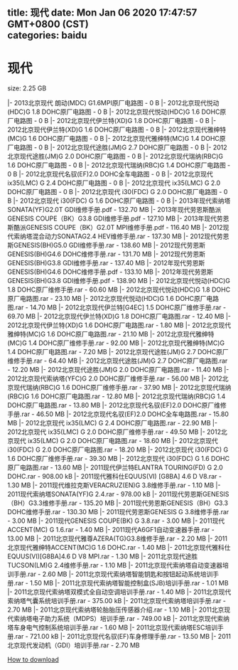 
title: 现代
date: Mon Jan 06 2020 17:47:57 GMT+0800 (CST)    
categories: baidu
---

# 现代
size: 2.25 GB
 
 
|- 2013北京现代 朗动(MDC) G1.6MPI原厂电路图 - 0 B
|- 2012北京现代悦动(HDC)G 1.8 DOHC原厂电路图 - 0 B
|- 2012北京现代悦动(HDC)G 1.6 DOHC原厂电路图 - 0 B
|- 2012北京现代伊兰特(XD)G 1.8 DOHC原厂电路图 - 0 B
|- 2012北京现代伊兰特(XD)G 1.6 DOHC原厂电路图 - 0 B
|- 2012北京现代雅绅特(MC)G 1.6 DOHC原厂电路图 - 0 B
|- 2012北京现代雅绅特(MC)G 1.4 DOHC原厂电路图 - 0 B
|- 2012北京现代途胜(JM)G 2.7 DOHC原厂电路图 - 0 B
|- 2012北京现代途胜(JM)G 2.0 DOHC原厂电路图 - 0 B
|- 2012北京现代瑞纳(RBC)G 1.6 DOHC原厂电路图 - 0 B
|- 2012北京现代瑞纳(RBC)G 1.4 DOHC原厂电路图 - 0 B
|- 2012北京现代名驭(EF)2.0 DOHC全车电路图 - 0 B
|- 2012北京现代 ix35(LMC) G 2.4 DOHC原厂电路图 - 0 B
|- 2012北京现代 ix35(LMC) G 2.0 DOHC原厂电路图 - 0 B
|- 2012北京现代 i30(FDC) G 2.0 DOHC原厂电路图 - 0 B
|- 2012北京现代 i30(FDC) G 1.6 DOHC原厂电路图 - 0 B
|- 2013年现代索纳塔SONATA(YF)G2.0T GDI维修手册.pdf - 132.70 MB
|- 2013年现代劳恩斯酷派GENESIS COUPE（BK）G3.8 GDI维修手册.pdf - 127.10 MB
|- 2013年现代劳恩斯酷派GENESIS COUPE（BK）G2.0T MPI维修手册.pdf - 116.40 MB
|- 2012现代索纳塔混合动力SONATAG2.4 HEV维修手册.rar - 137.30 MB
|- 2012现代劳恩斯GENESIS(BH)G5.0 GDI维修手册.rar - 138.60 MB
|- 2012现代劳恩斯GENESIS(BH)G4.6 DOHC维修手册.rar - 131.70 MB
|- 2012现代劳恩斯GENESIS(BH)G3.8 GDI维修手册.rar - 137.40 MB
|- 2012年现代劳恩斯GENESIS(BH)G4.6 DOHC维修手册.pdf - 133.10 MB
|- 2012年现代劳恩斯GENESIS(BH)G3.8 GDI维修手册.pdf - 138.90 MB
|- 2012北京现代悦动(HDC)G 1.8 DOHC原厂维修手册.rar - 60.60 MB
|- 2012北京现代悦动(HDC)G 1.8 DOHC原厂电路图.rar - 23.10 MB
|- 2012北京现代悦动(HDC)G 1.6 DOHC原厂电路图.rar - 14.70 MB
|- 2012北京现代伊兰特[G4EC] 1.5 DOHC原厂维修手册.rar - 69.70 MB
|- 2012北京现代伊兰特(XD)G 1.8 DOHC原厂电路图.rar - 12.40 MB
|- 2012北京现代伊兰特(XD)G 1.6 DOHC原厂电路图.rar - 1.80 MB
|- 2012北京现代雅绅特(MC)G 1.6 DOHC原厂电路图.rar - 21.10 MB
|- 2012北京现代雅绅特(MC)G 1.4 DOHC原厂维修手册.rar - 92.00 MB
|- 2012北京现代雅绅特(MC)G 1.4 DOHC原厂电路图.rar - 7.20 MB
|- 2012北京现代途胜(JM)G 2.7 DOHC原厂维修手册.rar - 64.40 MB
|- 2012北京现代途胜(JM)G 2.7 DOHC原厂电路图.rar - 12.20 MB
|- 2012北京现代途胜(JM)G 2.0 DOHC原厂电路图.rar - 11.40 MB
|- 2012北京现代索纳塔(YFC)G 2.0 DOHC原厂维修手册.rar - 56.00 MB
|- 2012北京现代瑞纳(RBC)G 1.6 DOHC原厂维修手册.rar - 37.90 MB
|- 2012北京现代瑞纳(RBC)G 1.6 DOHC原厂电路图.rar - 12.80 MB
|- 2012北京现代瑞纳(RBC)G 1.4 DOHC原厂电路图.rar - 13.80 MB
|- 2012北京现代名驭(EF)2.0 DOHC原厂维修手册.rar - 46.50 MB
|- 2012北京现代名驭(EF)2.0 DOHC全车电路图.rar - 15.80 MB
|- 2012北京现代 ix35(LMC) G 2.4 DOHC原厂电路图.rar - 22.90 MB
|- 2012北京现代 ix35(LMC) G 2.0 DOHC原厂维修手册.rar - 49.50 MB
|- 2012北京现代 ix35(LMC) G 2.0 DOHC原厂电路图.rar - 18.60 MB
|- 2012北京现代 i30(FDC) G 2.0 DOHC原厂电路图.rar - 18.20 MB
|- 2012北京现代 i30(FDC) G 1.6 DOHC原厂维修手册.rar - 39.30 MB
|- 2012北京现代 i30(FDC) G 1.6 DOHC原厂电路图.rar - 13.60 MB
|- 2011现代伊兰特ELANTRA TOURING(FD) G 2.0 DOHC.rar - 908.00 kB
|- 2011现代雅科仕EQUUS(VI) [G8BA] 4.6 D V8.rar - 1.30 MB
|- 2011现代维拉克斯VERACRUZ(EN)G 3.8维修手册.rar - 1.10 MB
|- 2011现代索纳塔SONATA(YF)G 2.4.rar - 978.00 kB
|- 2011现代劳恩斯GENESIS（BH）G3.3维修手册.rar - 135.20 MB
|- 2011现代劳恩斯GENESIS（BH）G3.3 DOHC维修手册.rar - 130.30 MB
|- 2011现代劳恩斯GENESIS G 3.8维修手册.rar - 3.00 MB
|- 2011现代GENESIS COUPE(BK) G 3.8.rar - 3.00 MB
|- 2011现代ACCENT(MC) G 1.6.rar - 1.40 MB
|- 2011现代A6GF1自动变速器手册.rar - 13.00 MB
|- 2011北京现代雅尊AZERA(TG)G3.8维修手册.rar - 2.20 MB
|- 2011北京现代雅绅特ACCENT(MC)G 1.6 DOHC.rar - 1.40 MB
|- 2011北京现代雅科仕EQUUS(VI)[G8BA]4.6 D V8 MPI.rar - 1.30 MB
|- 2011北京现代途胜TUCSON(LM)G 2.4维修手册.rar - 1.10 MB
|- 2011北京现代索纳塔自动变速器培训手册.rar - 2.60 MB
|- 2011北京现代索纳塔智能钥匙和按钮起动系统培训手册.rar - 1.50 MB
|- 2011北京现代索纳塔智能控制盒(SJB)培训手册.rar - 1.01 MB
|- 2011北京现代索纳塔双模式全自动空调培训手册.rar - 1.40 MB
|- 2011北京现代索纳塔气囊系统培训手册.rar - 375.00 kB
|- 2011北京现代索纳塔培训手册.rar - 2.70 MB
|- 2011北京现代索纳塔轮胎胎压传感器介绍.rar - 1.10 MB
|- 2011北京现代索纳塔电子助力系统（MDPS）培训手册.rar - 749.00 kB
|- 2011北京现代索纳塔车身电气控制系统培训手册.rar - 1.60 MB
|- 2011北京现代索纳塔ESC培训手册.rar - 721.00 kB
|- 2011北京现代名驭(EF)车身修理手册.rar - 13.50 MB
|- 2011北京现代发动机（GDI）培训手册.rar - 2.70 MB

[How to download](https://bpcam.bemobtrk.com/go/2ceec3aa-1ca2-46d6-b9ff-aaa5c184517c?jno=2304)